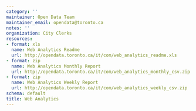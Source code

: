 ```yaml
---
category: ''
maintainer: Open Data Team
maintainer_email: opendata@toronto.ca
notes: ''
organization: City Clerks
resources:
- format: xls
  name: Web Analytics Readme
  url: http://opendata.toronto.ca/it/com/web_analytics_readme.xls
- format: zip
  name: Web Analytics Monthly Report
  url: http://opendata.toronto.ca/it/com/web_analytics_monthly_csv.zip
- format: zip
  name: Web Analytics Weekly Report
  url: http://opendata.toronto.ca/it/com/web_analytics_weekly_csv.zip
schema: default
title: Web Analytics
---
```

